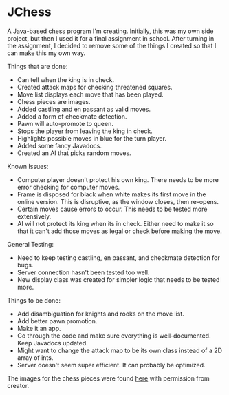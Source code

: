 JChess
=======

A Java-based chess program I'm creating.
Initially, this was my own side project, but then I used it for a final assignment in school.
After turning in the assignment, I decided to remove some of the things I created so that I can make this my own way.

Things that are done:
- Can tell when the king is in check.
- Created attack maps for checking threatened squares.
- Move list displays each move that has been played.
- Chess pieces are images.
- Added castling and en passant as valid moves.
- Added a form of checkmate detection.
- Pawn will auto-promote to queen.
- Stops the player from leaving the king in check.
- Highlights possible moves in blue for the turn player.
- Added some fancy Javadocs.
- Created an AI that picks random moves.

Known Issues:
- Computer player doesn't protect his own king. There needs to be more error checking for computer moves.
- Frame is disposed for black when white makes its first move in the online version. This is disruptive, as the window closes, then re-opens.
- Certain moves cause errors to occur. This needs to be tested more extensively.
- AI will not protect its king when its in check. Either need to make it so that it can't add those moves as legal or check before making the move.

General Testing:
- Need to keep testing castling, en passant, and checkmate detection for bugs.
- Server connection hasn't been tested too well.
- New display class was created for simpler logic that needs to be tested more.

Things to be done:
- Add disambiguation for knights and rooks on the move list.
- Add better pawn promotion.
- Make it an app.
- Go through the code and make sure everything is well-documented. Keep Javadocs updated.
- Might want to change the attack map to be its own class instead of a 2D array of ints.
- Server doesn't seem super efficient. It can probably be optimized.

The images for the chess pieces were found [here](http://ixian.com/chess/) with permission from creator.
